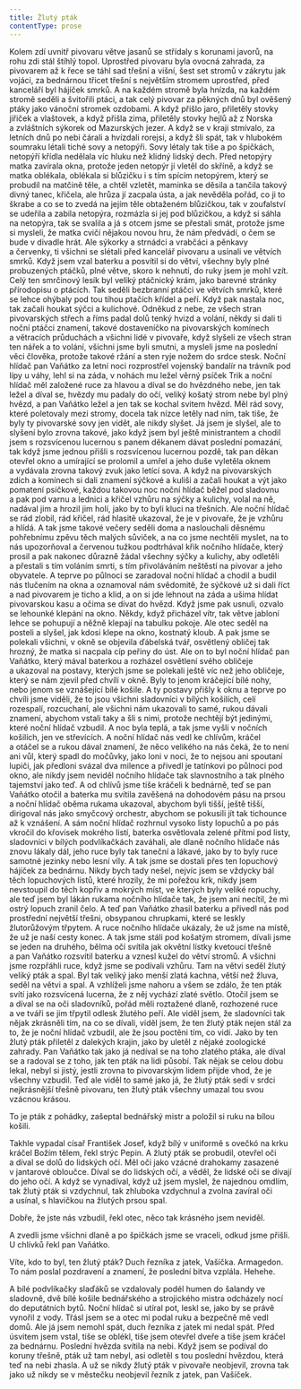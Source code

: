 ```yaml
---
title: Žlutý pták
contentType: prose
---
```


  

Kolem zdí uvnitř pivovaru větve jasanů se střídaly s korunami javorů, na rohu zdi stál štíhlý topol. Uprostřed pivovaru byla ovocná zahrada, za pivovarem až k řece se táhl sad třešní a višní, šest set stromů v zákrytu jak vojáci, za bednárnou třicet třešní s největším stromem uprostřed, před kanceláří byl hájíček smrků. A na každém stromě byla hnízda, na každém stromě seděli a švitořili ptáci, a tak celý pivovar za pěkných dnů byl ověšený ptáky jako vánoční stromek ozdobami. A když přišlo jaro, přiletěly stovky jiřiček a vlaštovek, a když přišla zima, přiletěly stovky hejlů až z Norska a zvláštních sýkorek od Mazurských jezer. A když se v kraji stmívalo, za letních dnů po nebi čárali a hvízdali rorejsi, a když šli spát, tak v hlubokém soumraku létali tiché sovy a netopýři. Sovy létaly tak tiše a po špičkách, netopýří křídla nedělala víc hluku než klidný lidský dech. Před netopýry matka zavírala okna, protože jeden netopýr jí vletěl do skříně, a když se matka oblékala, oblékala si blůzičku i s tím spícím netopýrem, který se probudil na matčině těle, a chtěl vzletět, maminka se děsila a tančila takový divný tanec, křičela, ale hrůza jí zacpala ústa, a jak nevěděla pořád, co ji to škrabe a co se to zvedá na jejím těle obtaženém blůzičkou, tak v zoufalství se udeřila a zabila netopýra, rozmázla si jej pod blůzičkou, a když si sáhla na netopýra, tak se svalila a já s otcem jsme se přestali smát, protože jsme si mysleli, že matka cvičí nějakou novou hru, že nám předvádí, o čem se bude v divadle hrát. Ale sýkorky a strnádci a vrabčáci a pěnkavy a červenky, ti všichni se slétali před kancelář pivovaru a usínali ve větvích smrků. Když jsem vzal baterku a posvítil si do větví, všechny byly plné probuzených ptáčků, plné větve, skoro k nehnutí, do ruky jsem je mohl vzít. Celý ten smrčinový lesík byl veliký ptáčnický krám, jako barevné stránky přírodopisu o ptácích. Tak seděli bezbranní ptáčci ve větvích smrků, které se lehce ohýbaly pod tou tíhou ptačích křídel a peří. Když pak nastala noc, tak začali houkat sýčci a kulichové. Odněkud z nebe, ze všech stran pivovarských střech a říms padal dolů tenký hvizd a volání, někdy si dali ti noční ptáčci znamení, takové dostaveníčko na pivovarských komínech a větracích průduchách a všichni lidé v pivovaře, když slyšeli ze všech stran ten nářek a to volání, všichni jsme byli smutni, a mysleli jsme na poslední věci člověka, protože takové ržání a sten ryje nožem do srdce stesk. Noční hlídač pan Vaňátko za letní noci rozprostřel vojenský bandalír na trávník pod lípy u váhy, lehl si na záda, v nohách mu ležel věrný psíček Trik a noční hlídač měl založené ruce za hlavou a díval se do hvězdného nebe, jen tak ležel a díval se, hvězdy mu padaly do očí, veliký košatý strom nebe byl plný hvězd, a pan Vaňátko ležel a jen tak se kochal svitem hvězd. Měl rád sovy, které poletovaly mezi stromy, docela tak nízce letěly nad ním, tak tiše, že byly ty pivovarské sovy jen vidět, ale nikdy slyšet. Já jsem je slyšel, ale to slyšení bylo zrovna takové, jako když jsem byl ještě ministrantem a chodil jsem s rozsvícenou lucernou s panem děkanem dávat poslední pomazání, tak když jsme jednou přišli s rozsvícenou lucernou pozdě, tak pan děkan otevřel okno a umírající se prolomil a umřel a jeho duše vyletěla oknem a vydávala zrovna takový zvuk jako letící sova. A když na pivovarských zdích a komínech si dali znamení sýčkové a kuliši a začali houkat a výt jako pomatení psíčkové, každou takovou noc noční hlídač běžel pod sladovnu a pak pod varnu a lednici a křičel vzhůru na sýčky a kulichy, volal na ně, nadával jim a hrozil jim holí, jako by to byli kluci na třešních. Ale noční hlídač se rád zlobil, rád křičel, rád hlasitě ukazoval, že je v pivovaře, že je vzhůru a hlídá. A tak jsme takové večery seděli doma a naslouchali děsnému pohřebnímu zpěvu těch malých sůviček, a na co jsme nechtěli myslet, na to nás upozorňoval a červenou tužkou podtrhával křik nočního hlídače, který prosil a pak nakonec důrazně žádal všechny sýčky a kulichy, aby odletěli a přestali s tím voláním smrti, s tím přivoláváním neštěstí na pivovar a jeho obyvatele. A teprve po půlnoci se zaradoval noční hlídač a chodil a budil nás tlučením na okna a oznamoval nám svědomitě, že sýčkové už si dali říct a nad pivovarem je ticho a klid, a on si jde lehnout na záda a ušima hlídat pivovarskou kasu a očima se dívat do hvězd. Když jsme pak usnuli, ozvalo se lehounké klepání na okno. Někdy, když přicházel vítr, tak větve jabloní lehce se pohupují a něžně klepají na tabulku pokoje. Ale otec seděl na posteli a slyšel, jak kdosi klepe na okno, kostnatý kloub. A pak jsme se polekali všichni, v okně se objevila ďábelská tvář, osvětlený obličej tak hrozný, že matka si nacpala cíp peřiny do úst. Ale on to byl noční hlídač pan Vaňátko, který mával baterkou a rozházel osvětlení svého obličeje a ukazoval na postavy, kterých jsme se polekali ještě víc než jeho obličeje, který se nám zjevil před chvílí v okně. Byly to jenom kráčející bílé nohy, nebo jenom se vznášející bílé košile. A ty postavy přišly k oknu a teprve po chvíli jsme viděli, že to jsou všichni sladovníci v bílých košilích, celí rozespalí, rozcuchaní, ale všichni nám ukazovali to samé, rukou dávali znamení, abychom vstali taky a šli s nimi, protože nechtějí být jedinými, které noční hlídač vzbudil. A noc byla teplá, a tak jsme vyšli v noč­ních košilích, jen ve střevících. A noční hlídač nás vedl ke chlívům, kráčel a otáčel se a rukou dával znamení, že něco velikého na nás čeká, že to není ani vůl, který spadl do močůvky, jako loni v noci, že to nejsou ani spoutaní lupiči, jak předloni svázal dva milence a přivedl je tatínkovi po půlnoci pod okno, ale nikdy jsem neviděl nočního hlídače tak slavnostního a tak plného tajemství jako teď. A od chlívů jsme tiše kráčeli k bednárně, teď se pan Vaňátko otočil a baterka mu svítila zavěšená na dohodovém pásu na prsou a noční hlídač oběma rukama ukazoval, abychom byli tišší, ještě tišší, dirigoval nás jako smyčcový orchestr, abychom se pokusili jít tak tichounce až k vznášení. A sám noční hlídač rozhrnul vysoko listy lopuchů a po pás vkročil do křovisek mokrého listí, baterka osvětlovala zelené přítmí pod listy, sladovníci v bílých podvlíkačkách zaváhali, ale dlaně nočního hlídače nás znovu lákaly dál, jeho ruce byly tak taneční a lákavé, jako by to byly ruce samotné jezinky nebo lesní víly. A tak jsme se dostali přes ten lopuchový hájíček za bednárnu. Nikdy bych tady nešel, nejvíc jsem se vždycky bál těch lopuchových listů, které hrozily, že mi pořežou krk, nikdy jsem nevstoupil do těch kopřiv a mokrých míst, ve kterých byly veliké ropuchy, ale teď jsem byl lákán rukama nočního hlídače tak, že jsem ani necítil, že mi ostrý lopuch zranil čelo. A teď pan Vaňátko zhasil baterku a přivedl nás pod prostřední největší třešni, obsypanou chrupkami, které se leskly žlutorůžovým třpytem. A ruce nočního hlídače ukázaly, že už jsme na místě, že už je naší cesty konec. A tak jsme stáli pod košatým stromem, dívali jsme se jeden na druhého, bělma očí svítila jak okvětní lístky kvetoucí třešně a pan Vaňátko rozsvítil baterku a vznesl kužel do větví stromů. A všichni jsme rozpřáhli ruce, když jsme se podívali vzhůru. Tam na větvi seděl žlutý veliký pták a spal. Byl tak veliký jako menší zlatá kachna, větší než žluva, seděl na větvi a spal. A vzhlíželi jsme nahoru a všem se zdálo, že ten pták svítí jako rozsvícená lucerna, že z něj vychází zlaté světlo. Otočil jsem se a díval se na oči sladovníků, pořád měli roztažené dlaně, rozhozené ruce a ve tváři se jim třpytil odlesk žlutého peří. Ale viděl jsem, že sladovníci tak nějak zkrásněli tím, na co se dívali, viděl jsem, že ten žlutý pták nejen stál za to, že je noční hlídač vzbudil, ale že jsou poctěni tím, co vidí. Jako by ten žlutý pták přiletěl z dalekých krajin, jako by uletěl z nějaké zoologické zahrady. Pan Vaňátko tak jako já nedíval se na toho zlatého ptáka, ale díval se a radoval se z toho, jak ten pták na lidi působí. Tak nějak se celou dobu lekal, nebyl si jistý, jestli zrovna to pivovarským lidem přijde vhod, že je všechny vzbudil. Teď ale viděl to samé jako já, že žlutý pták sedí v srdci nejkrásnější třešně pivovaru, ten žlutý pták všechny umazal tou svou vzácnou krásou.

To je pták z pohádky, zašeptal bednářský mistr a položil si ruku na bílou košili.

Takhle vypadal císař František Josef, když bílý v uniformě s ovečkó na krku kráčel Božím tělem, řekl strýc Pepin. A žlutý pták se probudil, otevřel oči a díval se dolů do lidských očí. Měl oči jako vzácné drahokamy zasazené v jantarové obloučce. Díval se do lidských očí, a věděl, že lidské oči se dívají do jeho očí. A když se vynadíval, když už jsem myslel, že najednou omdlím, tak žlutý pták si vzdychnul, tak zhluboka vzdychnul a zvolna zavíral oči a usínal, s hlavičkou na žlutých prsou spal.

Dobře, že jste nás vzbudil, řekl otec, něco tak krásného jsem neviděl.

A zvedli jsme všichni dlaně a po špičkách jsme se vraceli, odkud jsme přišli. U chlívků řekl pan Vaňátko.

Víte, kdo to byl, ten žlutý pták? Duch řezníka z jatek, Vašíčka. Armagedon. To nám poslal pozdravení a znamení, že poslední bitva vzplála. Hehehe.

A bílé podvlíkačky slaďáků se vzdalovaly podél humen do šalandy ve sladovně, dvě bílé košile bednářského a strojického mistra odcházely nocí do deputátních bytů. Noční hlídač si utíral pot, leskl se, jako by se právě vynořil z vody. Třásl jsem se a otec mi podal ruku a bezpečně mě vedl domů. Ale já jsem nemohl spát, duch řezníka z jatek mi nedal spát. Před úsvitem jsem vstal, tiše se oblékl, tiše jsem otevřel dveře a tiše jsem kráčel za bednárnu. Poslední hvězda svítila na nebi. Když jsem se podíval do koruny třešně, pták už tam nebyl, asi odletěl s tou poslední hvězdou, která teď na nebi zhasla. A už se nikdy žlutý pták v pivovaře neobjevil, zrovna tak jako už nikdy se v městečku neobjevil řezník z jatek, pan Vašíček.
